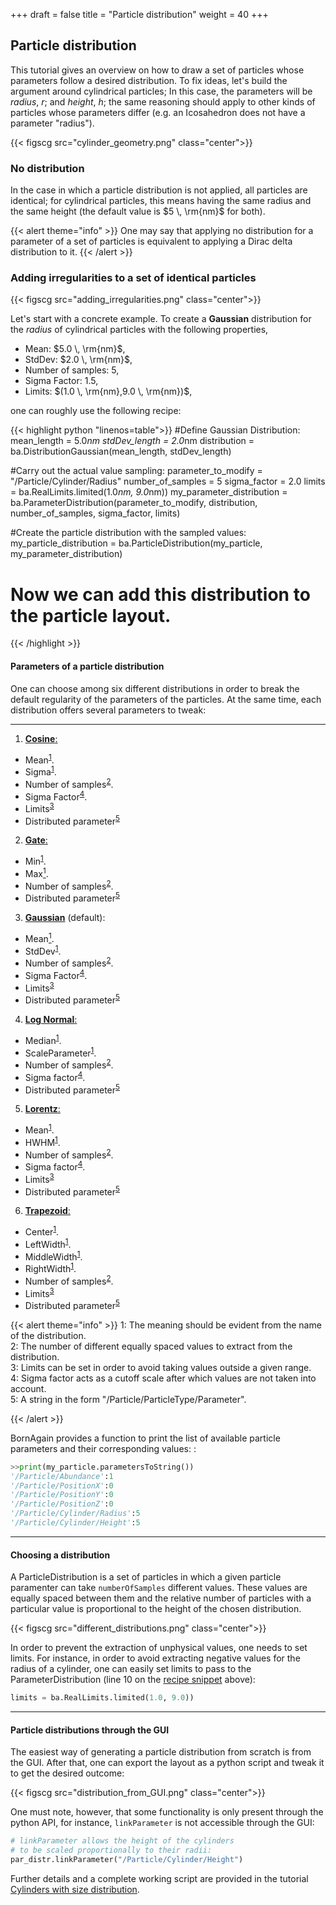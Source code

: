 +++
draft = false
title = "Particle distribution"
weight = 40
+++

## Particle distribution

This tutorial gives an overview on how to draw a set of particles whose parameters 
follow a desired distribution.
To fix ideas, let's build the argument around cylindrical particles; 
In this case, the parameters will be *radius*, $r$; and *height*, $h$; the same reasoning 
should apply to other kinds of particles whose parameters differ 
(e.g. an Icosahedron does not have a parameter "radius").


{{< figscg src="cylinder_geometry.png" class="center">}}

### No distribution

In the case in which a particle distribution is not applied, all particles 
are identical; for cylindrical particles, this means having the same radius 
and the same height (the default value is $5 \, \rm{nm}$ for both).


{{< alert theme="info" >}}
One may say that applying no distribution for
a parameter of a set of particles is equivalent to applying a Dirac delta 
distribution to it.
{{< /alert >}}


### Adding irregularities to a set of identical particles

{{< figscg src="adding_irregularities.png" class="center">}}

Let's start with a concrete example. To create a **Gaussian** distribution for
the *radius* of cylindrical particles with the following properties,

   - Mean: $5.0 \, \rm{nm}$,
   - StdDev: $2.0 \, \rm{nm}$,
   - Number of samples: $5$,
   - Sigma Factor: $1.5$,
   - Limits: $(1.0 \, \rm{nm},9.0 \, \rm{nm})$,

one can roughly use the following <a name="recipe">recipe</a>:

{{< highlight python "linenos=table">}}
#Define Gaussian Distribution:
mean_length = 5.0*nm
stdDev_length = 2.0*nm
distribution = ba.DistributionGaussian(mean_length, stdDev_length)

#Carry out the actual value sampling:
parameter_to_modify = "/Particle/Cylinder/Radius"
number_of_samples = 5
sigma_factor = 2.0
limits = ba.RealLimits.limited(1.0*nm, 9.0*nm))
my_parameter_distribution = ba.ParameterDistribution(parameter_to_modify, 
                                                     distribution, 
                                                     number_of_samples, 
                                                     sigma_factor, 
                                                     limits)
    
#Create the particle distribution with the sampled values:
my_particle_distribution = ba.ParticleDistribution(my_particle,
                                                   my_parameter_distribution)
    
# Now we can add this distribution to the particle layout.
{{< /highlight >}}


#### Parameters of a particle distribution

One can choose among six different distributions in order to break the default
regularity of the parameters of the particles. At the same time, each
distribution offers several parameters to tweak:

-----------------------------------

1. <a href="https://en.wikipedia.org/wiki/Raised_cosine_distribution" target="_blank">**Cosine**:</a> 
 - Mean<sup>[1](#evidentMeaning)</sup>.
 - Sigma<sup>[1](#evidentMeaning)</sup>.
 - Number of samples<sup>[2](#numberOfSamples)</sup>.
 - Sigma Factor<sup>[4](#sigmaFactor)</sup>.
 - Limits<sup>[3](#limits)</sup>
 - Distributed parameter<sup>[5](#distributedParameter)</sup>
2. <a href="https://en.wikipedia.org/wiki/Discrete_uniform_distribution" target="_blank">**Gate**:</a> 
 - Min<sup>[1](#evidentMeaning)</sup>.
 - Max[<sup>1](#evidentMeaning)</sup>.
 - Number of samples<sup>[2](#numberOfSamples)</sup>.
 - Distributed parameter<sup>[5](#distributedParameter)</sup>
3. <a href="https://en.wikipedia.org/wiki/Normal_distribution" target="_blank">**Gaussian**</a> (default): 
 - Mean[<sup>1](#evidentMeaning)</sup>.
 - StdDev<sup>[1](#evidentMeaning)</sup>.
 - Number of samples<sup>[2](#numberOfSamples)</sup>.
 - Sigma Factor<sup>[4](#sigmaFactor)</sup>.
 - Limits<sup>[3](#limits)</sup>
 - Distributed parameter<sup>[5](#distributedParameter)</sup>
4. <a href="https://en.wikipedia.org/wiki/Log-normal_distribution" target="_blank">**Log Normal**:</a> 
 - Median<sup>[1](#evidentMeaning)</sup>.
 - ScaleParameter<sup>[1](#evidentMeaning)</sup>.
 - Number of samples<sup>[2](#numberOfSamples)</sup>.
 - Sigma factor<sup>[4](#sigmaFactor)</sup>.
 - Distributed parameter<sup>[5](#distributedParameter)</sup>
5. <a href="https://en.wikipedia.org/wiki/Cauchy_distribution" target="_blank">**Lorentz**:</a> 
 - Mean<sup>[1](#evidentMeaning)</sup>.
 - HWHM<sup>[1](#evidentMeaning)</sup>.
 - Number of samples<sup>[2](#numberOfSamples)</sup>.
 - Sigma factor<sup>[4](#sigmaFactor)</sup>.
 - Limits<sup>[3](#limits)</sup>
 - Distributed parameter<sup>[5](#distributedParameter)</sup>
6. <a href="https://en.wikipedia.org/wiki/Trapezoidal_distribution" target="_blank">**Trapezoid**:</a> 
 - Center<sup>[1](#evidentMeaning)</sup>.
 - LeftWidth<sup>[1](#evidentMeaning)</sup>.
 - MiddleWidth<sup>[1](#evidentMeaning)</sup>.
 - RightWidth<sup>[1](#evidentMeaning)</sup>.
 - Number of samples<sup>[2](#numberOfSamples)</sup>.
 - Limits<sup>[3](#limits)</sup>
 - Distributed parameter<sup>[5](#distributedParameter)</sup>

{{< alert theme="info" >}}
<a name="evidentMeaning">1</a>: The meaning should be evident from the name of the distribution.  
<a name="numberOfSamples">2</a>: The number of different equally spaced values to extract from the distribution.  
<a name="limits">3</a>: Limits can be set in order to avoid taking values outside a given range.  
<a name="sigmaFactor">4</a>: Sigma factor acts as a cutoff scale after which values are not taken into account.  
<a name="distributedParameter">5</a>: A string in the form "/Particle/ParticleType/Parameter".

{{< /alert >}}

BornAgain provides a function to print the list of available particle parameters and their corresponding values:
:
```python
>>print(my_particle.parametersToString())
'/Particle/Abundance':1
'/Particle/PositionX':0
'/Particle/PositionY':0
'/Particle/PositionZ':0
'/Particle/Cylinder/Radius':5
'/Particle/Cylinder/Height':5
```

-----------------------------------

#### Choosing a distribution

A ParticleDistribution is a set of particles in which a given particle
paramenter can take `numberOfSamples` different values.
These values are equally spaced between them and the relative number of
particles with a particular value is proportional to the height of the
chosen distribution.

{{< figscg src="different_distributions.png" class="center">}}

In order to prevent the extraction of unphysical values, one needs
to set limits. For instance, in order to avoid extracting negative 
values for the radius of a cylinder, one can easily set limits to
pass to the ParameterDistribution (line 10 on the [recipe snippet](#recipe) above):

```python
limits = ba.RealLimits.limited(1.0, 9.0))
```

---------------

#### Particle distributions through the GUI

The easiest way of generating a particle distribution from scratch is from the GUI.
After that, one can export the layout as a python script and tweak it to get the desired outcome:

{{< figscg src="distribution_from_GUI.png" class="center">}}

One must note, however, that some functionality is only present through the python API, 
for instance, `linkParameter` is not accessible through the GUI:

```python
# linkParameter allows the height of the cylinders
# to be scaled proportionally to their radii:
par_distr.linkParameter("/Particle/Cylinder/Height")
```

Further details and a complete working script are provided in the tutorial [Cylinders with size distribution](/documentation/examples/embedded-particles/size-distribution/).
